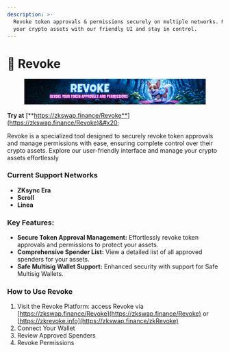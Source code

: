 ```yaml
---
description: >-
  Revoke token approvals & permissions securely on multiple networks. Manage
  your crypto assets with our friendly UI and stay in control.
---
```


# 🔐 Revoke

<figure><img src="../.gitbook/assets/REVOKE.png" alt=""><figcaption></figcaption></figure>

**Try at** [**https://zkswap.finance/Revoke**](https://zkswap.finance/Revoke)&#x20;

Revoke is a specialized tool designed to securely revoke token approvals and manage permissions with ease, ensuring complete control over their crypto assets. Explore our user-friendly interface and manage your crypto assets effortlessly

### Current Support Networks

* **ZKsync Era**
* **Scroll**
* **Linea**

### **Key Features:**

* &#x20;**Secure Token Approval Management:** Effortlessly revoke token approvals and permissions to protect your assets.
* **Comprehensive Spender List:** View a detailed list of all approved spenders for your assets.
* **Safe Multisig Wallet Support:** Enhanced security with support for Safe Multisig Wallets.

### How to Use Revoke

1. Visit the Revoke Platform: access Revoke via [https://zkswap.finance/Revoke](https://zkswap.finance/Revoke) or [https://zkrevoke.info](https://zkswap.finance/zkRevoke)
2. Connect Your Wallet
3. Review Approved Spenders
4. Revoke Permissions
